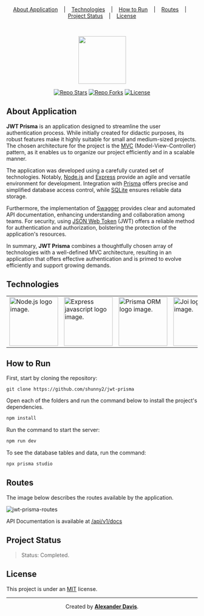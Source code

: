 <p align="center">
  <a href="#about-application">About Application</a>
  &nbsp;&nbsp;&nbsp;|&nbsp;&nbsp;&nbsp;
  <a href="#technologies">Technologies</a>
  &nbsp;&nbsp;&nbsp;|&nbsp;&nbsp;&nbsp;
  <a href="#how-to-run">How to Run</a>
  &nbsp;&nbsp;&nbsp;|&nbsp;&nbsp;&nbsp;
  <a href="#routes">Routes</a>
  &nbsp;&nbsp;&nbsp;|&nbsp;&nbsp;&nbsp;
  <a href="#project-status">Project Status</a>
  &nbsp;&nbsp;&nbsp;|&nbsp;&nbsp;&nbsp;
  <a href="#license">License</a>
</p>

</br>

<p align="center"><a href="https://nodejs.org/" target="_blank" title="NodeJS"><img src="https://cdn.worldvectorlogo.com/logos/nodejs-icon.svg" width="125"></a></p>

<p align="center">
<a href="https://img.shields.io/github/stars/shunny2/jwt-prisma?style=social"><img src="https://img.shields.io/github/stars/shunny2/jwt-prisma?style=social" alt="Repo Stars"/></a>
<a href="https://img.shields.io/github/forks/shunny2/jwt-prisma?style=social"><img src="https://img.shields.io/github/forks/shunny2/jwt-prisma?style=social" alt="Repo Forks"/></a>
<a href="https://img.shields.io/github/license/shunny2/jwt-prisma?style=social"><img src="https://img.shields.io/github/license/shunny2/jwt-prisma?style=social" alt="License"/></a>
</p>

## About Application

<b>JWT Prisma</b> is an application designed to streamline the user authentication process. While initially created for didactic purposes, its robust features make it highly suitable for small and medium-sized projects. The chosen architecture for the project is the [MVC](https://developer.mozilla.org/en-US/docs/Glossary/MVC) (Model-View-Controller) pattern, as it enables us to organize our project efficiently and in a scalable manner.

The application was developed using a carefully curated set of technologies. Notably, [Node.js](https://nodejs.org/en/) and [Express](https://expressjs.com/) provide an agile and versatile environment for development. Integration with [Prisma](https://www.prisma.io/) offers precise and simplified database access control, while [SQLite](https://www.sqlite.org/index.html) ensures reliable data storage.

Furthermore, the implementation of [Swagger](https://swagger.io/) provides clear and automated API documentation, enhancing understanding and collaboration among teams. For security, using [JSON Web Token](https://jwt.io/introduction#:~:text=JSON%20Web%20Token%20(JWT)%20is,because%20it%20is%20digitally%20signed.) (JWT) offers a reliable method for authentication and authorization, bolstering the protection of the application's resources.

In summary, <b>JWT Prisma</b> combines a thoughtfully chosen array of technologies with a well-defined MVC architecture, resulting in an application that offers effective authentication and is primed to evolve efficiently and support growing demands.

## Technologies

<table>
  <thead>
  </thead>
  <tbody>
    <td>
      <a href="https://nodejs.org/en/" title="NodeJS"><img width="128" height="128" src="https://cdn.worldvectorlogo.com/logos/nodejs-1.svg" alt="Node.js logo image." /></a>
    </td>
    <td>
      <a href="https://expressjs.com/" title="Express"><img width="128" height="128" src="https://cdn.worldvectorlogo.com/logos/express-109.svg" alt="Express javascript logo image." /></a>
    </td>
    <td>
      <a href="https://www.prisma.io/" title="Prisma ORM"><img width="128" height="128" src="https://cdn.worldvectorlogo.com/logos/prisma-2.svg" alt="Prisma ORM logo image." /></a>
    </td>
    <td>
      <a href="https://joi.dev/" title="JOI Validation"><img width="128" height="128" src="https://joi.dev/img/joiLogo.jpg" alt="Joi logo image." /></a>
    </td>
    <td>
      <a href="https://swagger.io/" title="Swagger Documentation"><img width="128" height="128" src="https://static1.smartbear.co/swagger/media/assets/images/swagger_logo.svg" alt="Swagger logo image." /></a>
    </td>
  </tbody>
</table>

## How to Run

First, start by cloning the repository:
```shell
git clone https://github.com/shunny2/jwt-prisma
```

Open each of the folders and run the command below to install the project's dependencies.
```bash
npm install
```

Run the command to start the server:
```bash
npm run dev
```

To see the database tables and data, run the command:
```bash
npx prisma studio
```

## Routes

The image below describes the routes available by the application.

![jwt-prisma-routes](https://github.com/shunny2/jwt-prisma/assets/72872854/e2a8b6da-6201-49c4-9fb8-86ca0a19ad94)

API Documentation is available at [/api/v1/docs](http://localhost:3333/api/v1/docs)

## Project Status

> Status: Completed.

## License

This project is under an [MIT](https://opensource.org/licenses/MIT) license.

<hr/>

<p align="center">Created by <a href="https://github.com/shunny2"><b>Alexander Davis</b></a>.</p>
